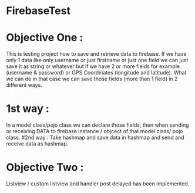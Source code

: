 # FirebaseTest
# Objective One : 
This is testing project how to save and retrieve data to firebase. 
If we have only 1 data like only username or just firstname or just one field we can just save it as string or whatever but if we have
2 or more fields for example (username & password) or GPS Coordinates (longitude and latitude).
What we can do in that case we can save those fields (more than 1 field) in 2 different ways.
# 1st way :
In a model class/pojo class we can declare those fields, then when sending or receiving DATA to firebase instance / objcect of that model class/ pojo class.
#2nd way :
Take hashmap and save data in hashmap and send and receive data as hashmap.
# Objective Two :
Listview / custom listview and handler post delayed has been implemented.
